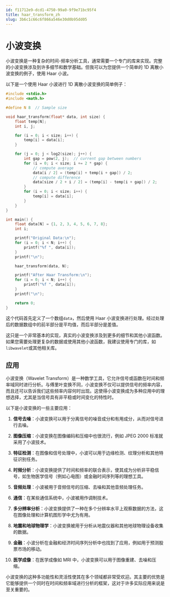 ```yaml
---
id: f11712e9-dcd1-4750-99a0-9f9e71bc95f4
title: haar_transform_zh
slug: 3b6c1c66c6f866a546e30d0b95dd05
---
```

# 小波变换

小波变换是一种复杂的时间-频率分析工具，通常需要一个专门的库来实现。完整的小波变换涉及到许多细节和数学基础。但我可以为您提供一个简单的 1D 离散小波变换的例子，使用 Haar 小波。

以下是一个使用 Haar 小波进行 1D 离散小波变换的简单例子：

```c
#include <stdio.h>
#include <math.h>

#define N 8  // Sample size

void haar_transform(float* data, int size) {
    float temp[N];
    int i, j;

    for (i = 0; i < size; i++) {
        temp[i] = data[i];
    }

    for (j = 0; j < log2(size); j++) {
        int gap = pow(2, j);  // current gap between numbers
        for (i = 0; i < size; i += 2 * gap) {
            // compute average
            data[i / 2] = (temp[i] + temp[i + gap]) / 2;
            // compute difference
            data[size / 2 + i / 2] = (temp[i] - temp[i + gap]) / 2;
        }
        for (i = 0; i < size; i++) {
            temp[i] = data[i];
        }
    }
}

int main() {
    float data[N] = {1, 2, 3, 4, 5, 6, 7, 8};
    int i;

    printf("Original Data:\n");
    for (i = 0; i < N; i++) {
        printf("%f ", data[i]);
    }
    printf("\n");

    haar_transform(data, N);

    printf("After Haar Transform:\n");
    for (i = 0; i < N; i++) {
        printf("%f ", data[i]);
    }
    printf("\n");

    return 0;
}
```

这个代码首先定义了一个数组`data`，然后使用 Haar 小波变换进行处理。经过处理后的数据数组中的前半部分是平均值，而后半部分是差值。

这只是一个非常基本的实现，真实的小波变换涉及到更多的细节和其他小波函数。如果您需要处理更复杂的数据或使用其他小波函数，我建议使用专门的库，如`libwavelet`或其他相关库。

## 应用

小波变换（Wavelet Transform）是一种数学工具，它允许信号或函数在时间和频率域同时进行分析。与傅里叶变换不同，小波变换不仅可以提供信号的频率内容，而且还可以告诉我们这些频率内容何时出现。这使得小波变换成为多种应用中的理想选择，尤其是当信号具有非平稳或时间变化的特性时。

以下是小波变换的一些主要应用：

1. **信号去噪**：小波变换可以用于分离信号的噪音成分和有用成分，从而对信号进行去噪。

2. **图像压缩**：小波变换在图像编码和压缩中也很流行，例如 JPEG 2000 标准就采用了小波技术。

3. **特征检测**：在图像和信号处理中，小波可以用于边缘检测、纹理分析和其他特征识别任务。

4. **时频分析**：小波变换提供了时间和频率的联合表示，使其成为分析非平稳信号，如生物医学信号（例如心电图）或金融时间序列等的理想工具。

5. **音频处理**：小波被用于音频信号的压缩、去噪和其他音频处理任务。

6. **通信**：在某些通信系统中，小波被用作调制技术。

7. **多分辨率分析**：小波变换提供了一种在多个分辨率水平上观察数据的方法，这在图像处理和计算机图形学中尤为有用。

8. **地震和地球物理学**：小波变换被用于分析从地震仪器和其他地球物理设备收集的数据。

9. **金融**：小波分析在金融和经济时间序列分析中也找到了应用，例如用于预测股票市场的移动。

10. **医学成像**：在医学成像如 MRI 中，小波变换可以用于图像重建、去噪和压缩。

小波变换的这种多功能性和灵活性使其在多个领域都非常受欢迎。其主要的优势是它能够提供一个同时在时间和频率域进行分析的框架，这对于许多实际应用来说是至关重要的。
